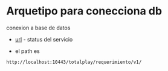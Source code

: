 # Arquetipo para conecciona  db

conexion a base de datos 



- [url](http://localhost:10443/totalplay/requerimiento/v1/status) - status del servicio 

- el path es 


```
http://localhost:10443/totalplay/requerimiento/v1/
```